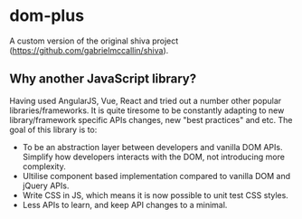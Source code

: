 # dom-plus

A custom version of the original shiva project (https://github.com/gabrielmccallin/shiva).

## Why another JavaScript library?

Having used AngularJS, Vue, React and tried out a number other popular libraries/frameworks. It is quite tiresome to be constantly adapting to new library/framework specific APIs changes, new "best practices" and etc. The goal of this library is to:

* To be an abstraction layer between developers and vanilla DOM APIs. Simplify how developers interacts with the DOM, not introducing more complexity.
* Ultilise component based implementation compared to vanilla DOM and jQuery APIs.
* Write CSS in JS, which means it is now possible to unit test CSS styles.
* Less APIs to learn, and keep API changes to a minimal.
